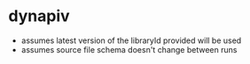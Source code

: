 # dynapiv
- assumes latest version of the libraryId provided will be used
- assumes source file schema doesn't change between runs